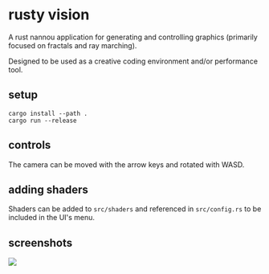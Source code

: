 # rusty vision

A rust nannou application for generating and controlling graphics (primarily focused on fractals and ray marching).

Designed to be used as a creative coding environment and/or performance tool.

## setup

```
cargo install --path .
cargo run --release
```

## controls

The camera can be moved with the arrow keys and rotated with WASD.

## adding shaders

Shaders can be added to `src/shaders` and referenced in `src/config.rs` to be included in the UI's menu.

## screenshots

![](images/screenshot.png)

